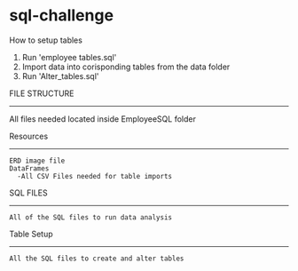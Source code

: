 # sql-challenge

How to setup tables

1. Run 'employee tables.sql'
2. Import data into corisponding tables from the data folder
3. Run 'Alter_tables.sql'

FILE STRUCTURE
****
All files needed located inside EmployeeSQL folder

Resources
****
    ERD image file
    DataFrames
      -All CSV Files needed for table imports
SQL FILES
****
    All of the SQL files to run data analysis
Table Setup
****
    All the SQL files to create and alter tables
